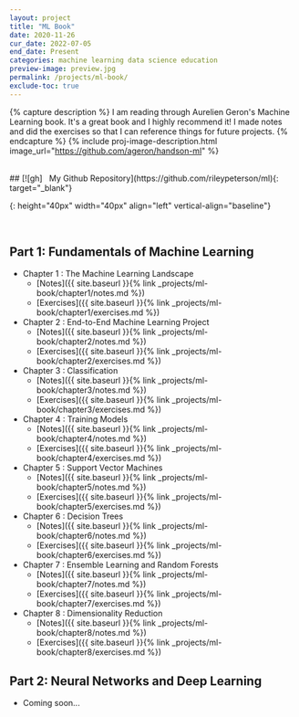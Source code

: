 ```yaml
---
layout: project
title: "ML Book"
date: 2020-11-26
cur_date: 2022-07-05
end_date: Present
categories: machine learning data science education
preview-image: preview.jpg
permalink: /projects/ml-book/
exclude-toc: true
---
```


{% capture description %}
I am reading through Aurelien Geron's Machine Learning book. It's a great book and I highly recommend it!
I made notes and did the exercises so that I can reference things for future projects. 
{% endcapture %}
{% include proj-image-description.html image_url="https://github.com/ageron/handson-ml" %}

<br>
## [![gh] &nbsp;  My Github Repository](https://github.com/rileypeterson/ml){: target="_blank"}

[gh]: https://upload.wikimedia.org/wikipedia/commons/9/91/Octicons-mark-github.svg
{: height="40px" width="40px" align="left" vertical-align="baseline"}

<br>

## Part 1: Fundamentals of Machine Learning


* Chapter 1 : The Machine Learning Landscape
  * [Notes]({{ site.baseurl }}{% link _projects/ml-book/chapter1/notes.md %})
  * [Exercises]({{ site.baseurl }}{% link _projects/ml-book/chapter1/exercises.md %})
* Chapter 2 : End-to-End Machine Learning Project
  * [Notes]({{ site.baseurl }}{% link _projects/ml-book/chapter2/notes.md %})
  * [Exercises]({{ site.baseurl }}{% link _projects/ml-book/chapter2/exercises.md %})
* Chapter 3 : Classification
  * [Notes]({{ site.baseurl }}{% link _projects/ml-book/chapter3/notes.md %})
  * [Exercises]({{ site.baseurl }}{% link _projects/ml-book/chapter3/exercises.md %})
* Chapter 4 : Training Models
  * [Notes]({{ site.baseurl }}{% link _projects/ml-book/chapter4/notes.md %})
  * [Exercises]({{ site.baseurl }}{% link _projects/ml-book/chapter4/exercises.md %})
* Chapter 5 : Support Vector Machines
  * [Notes]({{ site.baseurl }}{% link _projects/ml-book/chapter5/notes.md %})
  * [Exercises]({{ site.baseurl }}{% link _projects/ml-book/chapter5/exercises.md %})
* Chapter 6 : Decision Trees
  * [Notes]({{ site.baseurl }}{% link _projects/ml-book/chapter6/notes.md %})
  * [Exercises]({{ site.baseurl }}{% link _projects/ml-book/chapter6/exercises.md %})
* Chapter 7 : Ensemble Learning and Random Forests
  * [Notes]({{ site.baseurl }}{% link _projects/ml-book/chapter7/notes.md %})
  * [Exercises]({{ site.baseurl }}{% link _projects/ml-book/chapter7/exercises.md %})
* Chapter 8 : Dimensionality Reduction
  * [Notes]({{ site.baseurl }}{% link _projects/ml-book/chapter8/notes.md %})
  * [Exercises]({{ site.baseurl }}{% link _projects/ml-book/chapter8/exercises.md %})

## Part 2: Neural Networks and Deep Learning


* Coming soon...
